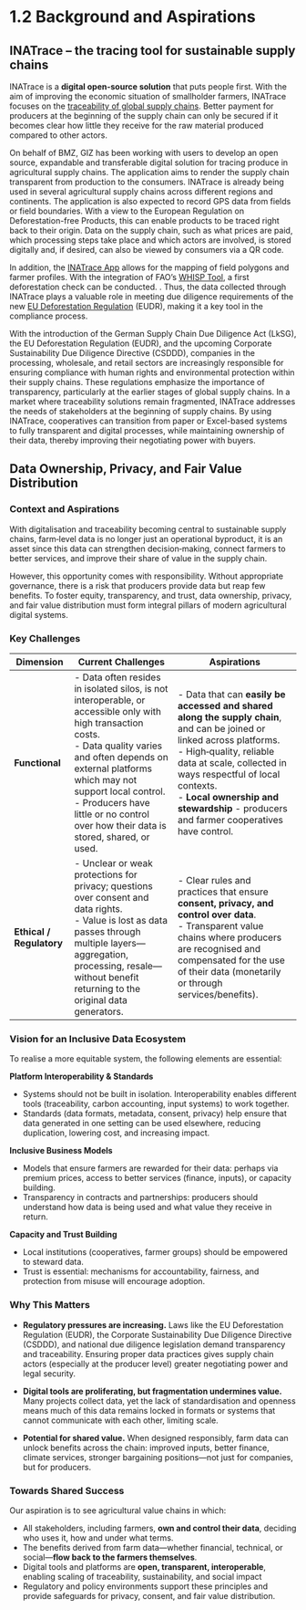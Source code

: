 # 1.2 Background and Aspirations

## INATrace – the tracing tool for sustainable supply chains 

INATrace is a **digital open-source solution** that puts people first. With the aim of improving the economic situation of smallholder farmers, INATrace focuses on the [traceability of global supply chains](https://www.sustainable-supply-chains.org/topics/digitalisation-traceability/). Better payment for producers at the beginning of the supply chain can only be secured if it becomes clear how little they receive for the raw material produced compared to other actors.   

On behalf of BMZ, GIZ has been working with users to develop an open source, expandable and transferable digital solution for tracing produce in agricultural supply chains. The application aims to render the supply chain transparent from production to the consumers. INATrace is already being used in several agricultural supply chains across different regions and continents. The application is also expected to record GPS data from fields or field boundaries. With a view to the European Regulation on Deforestation-free Products, this can enable products to be traced right back to their origin. Data on the supply chain, such as what prices are paid, which processing steps take place and which actors are involved, is stored digitally and, if desired, can also be viewed by consumers via a QR code.    

In addition, the [INATrace App](https://play.google.com/store/apps/details?id=com.sunesis.inatrace) allows for the mapping of field polygons and farmer profiles. With the integration of FAO’s [WHISP Tool](https://whisp.earthmap.org/login), a first deforestation check can be conducted. . Thus, the data collected through INATrace plays a valuable role in meeting due diligence requirements of the new [EU Deforestation Regulation](https://eur-lex.europa.eu/resource.html?uri=cellar:b42e6f40-4878-11ec-91ac-01aa75ed71a1.0001.02/DOC_1&format=PDF) (EUDR), making it a key tool in the compliance process.   

With the introduction of the German Supply Chain Due Diligence Act (LkSG), the EU Deforestation Regulation (EUDR), and the upcoming Corporate Sustainability Due Diligence Directive (CSDDD), companies in the processing, wholesale, and retail sectors are increasingly responsible for ensuring compliance with human rights and environmental protection within their supply chains. These regulations emphasize the importance of transparency, particularly at the earlier stages of global supply chains. In a market where traceability solutions remain fragmented, INATrace addresses the needs of stakeholders at the beginning of supply chains. By using INATrace, cooperatives can transition from paper or Excel-based systems to fully transparent and digital processes, while maintaining ownership of their data, thereby improving their negotiating power with buyers.


## Data Ownership, Privacy, and Fair Value Distribution  
### Context and Aspirations

With digitalisation and traceability becoming central to sustainable supply chains, farm‐level data is no longer just an operational byproduct, it is an asset since this data can strengthen decision‑making, connect farmers to better services, and improve their share of value in the supply chain.

However, this opportunity comes with responsibility. Without appropriate governance, there is a risk that producers provide data but reap few benefits. To foster equity, transparency, and trust, data ownership, privacy, and fair value distribution must form integral pillars of modern agricultural digital systems.

### Key Challenges


| Dimension | Current Challenges | Aspirations |
|-----------|--------------------|-------------|
| **Functional** | - Data often resides in isolated silos, is not interoperable, or accessible only with high transaction costs. <br> - Data quality varies and often depends on external platforms which may not support local control. <br> - Producers have little or no control over how their data is stored, shared, or used. | - Data that can **easily be accessed and shared along the supply chain**, and can be joined or linked across platforms. <br> - High‐quality, reliable data at scale, collected in ways respectful of local contexts. <br> - **Local ownership and stewardship** - producers and farmer cooperatives have control. |
| **Ethical / Regulatory** | - Unclear or weak protections for privacy; questions over consent and data rights. <br> - Value is lost as data passes through multiple layers—aggregation, processing, resale—without benefit returning to the original data generators. | - Clear rules and practices that ensure **consent, privacy, and control over data**. <br> - Transparent value chains where producers are recognised and compensated for the use of their data (monetarily or through services/benefits). 


### Vision for an Inclusive Data Ecosystem

To realise a more equitable system, the following elements are essential:

**Platform Interoperability & Standards**  
   - Systems should not be built in isolation. Interoperability enables different tools (traceability, carbon accounting, input systems) to work together.  
   - Standards (data formats, metadata, consent, privacy) help ensure that data generated in one setting can be used elsewhere, reducing duplication, lowering cost, and increasing impact.

**Inclusive Business Models**  
   - Models that ensure farmers are rewarded for their data: perhaps via premium prices, access to better services (finance, inputs), or capacity building.  
   - Transparency in contracts and partnerships: producers should understand how data is being used and what value they receive in return.

**Capacity and Trust Building**  
   - Local institutions (cooperatives, farmer groups) should be empowered to steward data.  
   - Trust is essential: mechanisms for accountability, fairness, and protection from misuse will encourage adoption.



### Why This Matters

- **Regulatory pressures are increasing.** Laws like the EU Deforestation Regulation (EUDR), the Corporate Sustainability Due Diligence Directive (CSDDD), and national due diligence legislation demand transparency and traceability. Ensuring proper data practices gives supply chain actors (especially at the producer level) greater negotiating power and legal security.

- **Digital tools are proliferating, but fragmentation undermines value.** Many projects collect data, yet the lack of standardisation and openness means much of this data remains locked in formats or systems that cannot communicate with each other, limiting scale.

- **Potential for shared value.** When designed responsibly, farm data can unlock benefits across the chain: improved inputs, better finance, climate services, stronger bargaining positions—not just for companies, but for producers.



### Towards Shared Success

Our aspiration is to see agricultural value chains in which:

- All stakeholders, including farmers, **own and control their data**, deciding who uses it, how and under what terms.  
- The benefits derived from farm data—whether financial, technical, or social—**flow back to the farmers themselves**.  
- Digital tools and platforms are **open, transparent, interoperable**, enabling scaling of traceability, sustainability, and social impact
- Regulatory and policy environments support these principles and provide safeguards for privacy, consent, and fair value distribution.

